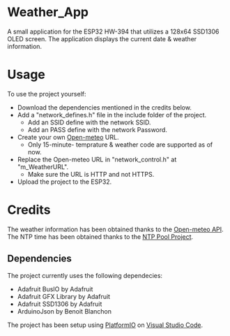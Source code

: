 # Weather_App

A small application for the ESP32 HW-394 that utilizes a 128x64 SSD1306 OLED screen.
The application displays the current date & weather information.

# Usage
To use the project yourself:
- Download the dependencies mentioned in the credits below.
- Add a "network_defines.h" file in the include folder of the project.
	- Add an SSID define with the network SSID.
	- Add an PASS define with the network Password.
- Create your own [Open-meteo](https://open-meteo.com) URL.
	- Only 15-minute- temprature & weather code are supported as of now.
- Replace the Open-meteo URL in "network_control.h" at "m_WeatherURL".
	- Make sure the URL is HTTP and not HTTPS.
- Upload the project to the ESP32. 

# Credits
The weather information has been obtained thanks to the [Open-meteo API](https://open-meteo.com).
The NTP time has been obtained thanks to the [NTP Pool Project](https://www.ntppool.org/en/).

## Dependencies
The project currently uses the following dependecies:
- Adafruit BusIO by Adafruit
- Adafruit GFX Library by Adafruit
- Adafruit SSD1306 by Adafruit
- ArduinoJson by Benoit Blanchon

The project has been setup using [PlatformIO](https://platformio.org/) on [Visual Studio Code](https://code.visualstudio.com/).



